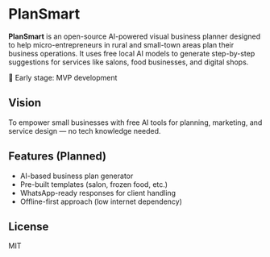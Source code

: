 # PlanSmart

**PlanSmart** is an open-source AI-powered visual business planner designed to help micro-entrepreneurs in rural and small-town areas plan their business operations. It uses free local AI models to generate step-by-step suggestions for services like salons, food businesses, and digital shops.

🔧 Early stage: MVP development

## Vision
To empower small businesses with free AI tools for planning, marketing, and service design — no tech knowledge needed.

## Features (Planned)
- AI-based business plan generator
- Pre-built templates (salon, frozen food, etc.)
- WhatsApp-ready responses for client handling
- Offline-first approach (low internet dependency)

## License
MIT
